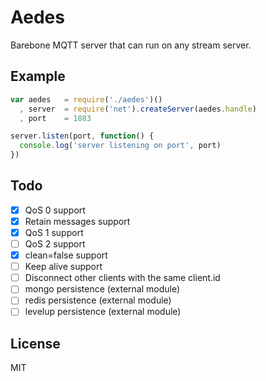 # Aedes

Barebone MQTT server that can run on any stream server.

## Example

```js
var aedes   = require('./aedes')()
  , server  = require('net').createServer(aedes.handle)
  , port    = 1883

server.listen(port, function() {
  console.log('server listening on port', port)
})
```

## Todo

* [x] QoS 0 support
* [x] Retain messages support
* [x] QoS 1 support
* [ ] QoS 2 support
* [x] clean=false support
* [ ] Keep alive support
* [ ] Disconnect other clients with the same client.id
* [ ] mongo persistence (external module)
* [ ] redis persistence (external module)
* [ ] levelup persistence (external module)

## License

MIT
